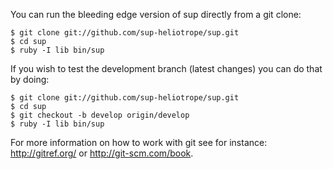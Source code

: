 You can run the bleeding edge version of sup directly from a git clone:
```shell
$ git clone git://github.com/sup-heliotrope/sup.git
$ cd sup
$ ruby -I lib bin/sup
```

If you wish to test the development branch (latest changes) you can do that by doing:
```shell
$ git clone git://github.com/sup-heliotrope/sup.git
$ cd sup
$ git checkout -b develop origin/develop
$ ruby -I lib bin/sup
```

For more information on how to work with git see for instance: http://gitref.org/ or http://git-scm.com/book.